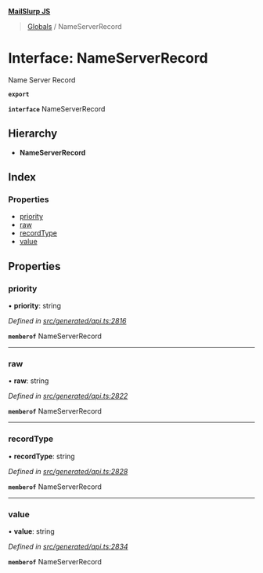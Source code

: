 **[MailSlurp JS](../README.md)**

> [Globals](../README.md) / NameServerRecord

# Interface: NameServerRecord

Name Server Record

**`export`** 

**`interface`** NameServerRecord

## Hierarchy

* **NameServerRecord**

## Index

### Properties

* [priority](nameserverrecord.md#priority)
* [raw](nameserverrecord.md#raw)
* [recordType](nameserverrecord.md#recordtype)
* [value](nameserverrecord.md#value)

## Properties

### priority

•  **priority**: string

*Defined in [src/generated/api.ts:2816](https://github.com/mailslurp/mailslurp-client/blob/d7397d3/src/generated/api.ts#L2816)*

**`memberof`** NameServerRecord

___

### raw

•  **raw**: string

*Defined in [src/generated/api.ts:2822](https://github.com/mailslurp/mailslurp-client/blob/d7397d3/src/generated/api.ts#L2822)*

**`memberof`** NameServerRecord

___

### recordType

•  **recordType**: string

*Defined in [src/generated/api.ts:2828](https://github.com/mailslurp/mailslurp-client/blob/d7397d3/src/generated/api.ts#L2828)*

**`memberof`** NameServerRecord

___

### value

•  **value**: string

*Defined in [src/generated/api.ts:2834](https://github.com/mailslurp/mailslurp-client/blob/d7397d3/src/generated/api.ts#L2834)*

**`memberof`** NameServerRecord
